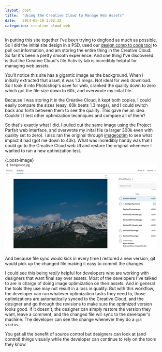 ```yaml
---
layout: post
title:  "Using the Creative Cloud to Manage Web Assets"
date:   2014-05-18 1:02:32
categories: creative-cloud web
---
```

In putting this site together I've been trying to dogfood as much as possible. So I did the initial site design in a PSD, used our [design comp to code tool](https://www.youtube.com/watch?v=xAP8CSMEwZ8) to pull out information, and am storing the entire thing in the Creative Cloud. So far it's been a pretty smooth experience. And one thing I've discovered is that the Creative Cloud's file Activity tab is incredibly helpful for managing web assets.

You'll notice this site has a gigantic image as the background. When I initially extracted that asset, it was 1.3 megs. Not ideal for web download. So I took it into Photoshop's save for web, cranked the quality down to zero which got the file size down to 60k, and overwrote my inital file.

Because I was storing it in the Creative Cloud, it kept both copies. I could easily compare the sizes (easy, 60k beats 1.3 megs), and I could switch back and forth between them to see the quality. This gave me an idea. Couldn't I test other optimization techniques and compare all of them?

So that's exactly what I did. I pulled out the same image using the Project Parfait web interface, and overwrote my inital file (a larger 300k even with quality set to zero). I also ran the original through [imageoptim](http://imageoptim.com/) to see what impact it had (got me down to 43k). What was incredibly handy was that I could go to the Creative Cloud web UI and restore the original whenever I wanted to run a new optimization test. 

{:.post-image}
[![Creative Cloud Versions](/img/posts/creative-cloud-versions-thumbnail.png)](/img/posts/creative-cloud-versions.png)

And because file sync would kick in every time I restored a new version, git would pick up the changed file making it easy to commit the changes.

I could see this being *really* helpful for developers who are working with designers that want final say over assets. Most of the developers I've talked to are in charge of doing image optimization on their assets. And in general the tools they use may not result in a loss in quality. But with this workflow, the developer can run whatever optimization tasks they need to, those optimizations are automatically synced to the Creative Cloud, and the designer and go through the revisions to make sure the optimized version looks good. If it doesn't, the designer can simply restore the version they want, leave a comment, and the changed file will sync to the developer's machine. The developer can see the change whenever they do a `git status`. 

You get all the benefit of source control but designers can look at (and control) things visually while the developer can continue to rely on the tools they know. 